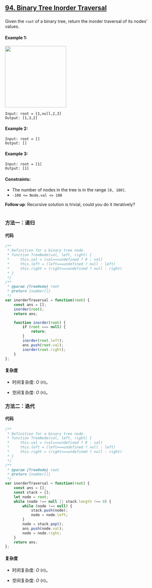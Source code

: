 ## [94. Binary Tree Inorder Traversal](https://leetcode.com/problems/binary-tree-inorder-traversal/)

###

Given the `root` of a binary tree, return the inorder traversal of its nodes' values.

#### Example 1:

<img src="https://assets.leetcode.com/uploads/2020/09/15/inorder_1.jpg" width="202" />

```
Input: root = [1,null,2,3]
Output: [1,3,2]
```

#### Example 2:

```
Input: root = []
Output: []
```

#### Example 3:

```
Input: root = [1]
Output: [1]
```

#### Constraints:

-   The number of nodes in the tree is in the range `[0, 100]`.
-   `-100 <= Node.val <= 100`

**Follow up**: Recursive solution is trivial, could you do it iteratively?

#

### 方法一：递归

#### 代码

```JavaScript []
/**
 * Definition for a binary tree node.
 * function TreeNode(val, left, right) {
 *     this.val = (val===undefined ? 0 : val)
 *     this.left = (left===undefined ? null : left)
 *     this.right = (right===undefined ? null : right)
 * }
 */
/**
 * @param {TreeNode} root
 * @return {number[]}
 */
var inorderTraversal = function(root) {
    const ans = [];
    inorder(root);
    return ans;

    function inorder(root) {
        if (root === null) {
            return;
        }
        inorder(root.left);
        ans.push(root.val);
        inorder(root.right);
    }
};
```

#### 复杂度

-   时间复杂度: _O_ (n)。

-   空间复杂度: _O_ (n)。

### 方法二：迭代

#### 代码

```JavaScript []
/**
 * Definition for a binary tree node.
 * function TreeNode(val, left, right) {
 *     this.val = (val===undefined ? 0 : val)
 *     this.left = (left===undefined ? null : left)
 *     this.right = (right===undefined ? null : right)
 * }
 */
/**
 * @param {TreeNode} root
 * @return {number[]}
 */
var inorderTraversal = function(root) {
    const ans = [];
    const stack = [];
    let node = root;
    while (node !== null || stack.length !== 0) {
        while (node !== null) {
            stack.push(node);
            node = node.left;
        }
        node = stack.pop();
        ans.push(node.val);
        node = node.right;
    }
    return ans;
};
```

#### 复杂度

-   时间复杂度: _O_ (n)。

-   空间复杂度: _O_ (n)。
